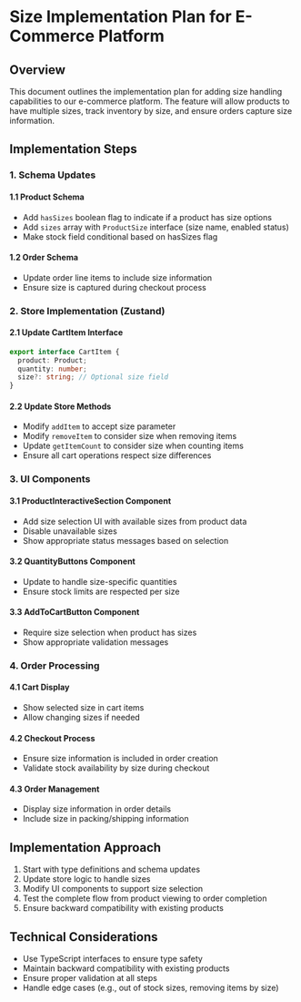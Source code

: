 # Size Implementation Plan for E-Commerce Platform

## Overview
This document outlines the implementation plan for adding size handling capabilities to our e-commerce platform. The feature will allow products to have multiple sizes, track inventory by size, and ensure orders capture size information.

## Implementation Steps

### 1. Schema Updates

#### 1.1 Product Schema
- Add `hasSizes` boolean flag to indicate if a product has size options
- Add `sizes` array with `ProductSize` interface (size name, enabled status)
- Make stock field conditional based on hasSizes flag

#### 1.2 Order Schema
- Update order line items to include size information
- Ensure size is captured during checkout process

### 2. Store Implementation (Zustand)

#### 2.1 Update CartItem Interface
```typescript
export interface CartItem {
  product: Product;
  quantity: number;
  size?: string; // Optional size field
}
```

#### 2.2 Update Store Methods
- Modify `addItem` to accept size parameter
- Modify `removeItem` to consider size when removing items
- Update `getItemCount` to consider size when counting items
- Ensure all cart operations respect size differences

### 3. UI Components

#### 3.1 ProductInteractiveSection Component
- Add size selection UI with available sizes from product data
- Disable unavailable sizes
- Show appropriate status messages based on selection

#### 3.2 QuantityButtons Component
- Update to handle size-specific quantities
- Ensure stock limits are respected per size

#### 3.3 AddToCartButton Component
- Require size selection when product has sizes
- Show appropriate validation messages

### 4. Order Processing

#### 4.1 Cart Display
- Show selected size in cart items
- Allow changing sizes if needed

#### 4.2 Checkout Process
- Ensure size information is included in order creation
- Validate stock availability by size during checkout

#### 4.3 Order Management
- Display size information in order details
- Include size in packing/shipping information

## Implementation Approach
1. Start with type definitions and schema updates
2. Update store logic to handle sizes
3. Modify UI components to support size selection
4. Test the complete flow from product viewing to order completion
5. Ensure backward compatibility with existing products

## Technical Considerations
- Use TypeScript interfaces to ensure type safety
- Maintain backward compatibility with existing products
- Ensure proper validation at all steps
- Handle edge cases (e.g., out of stock sizes, removing items by size) 